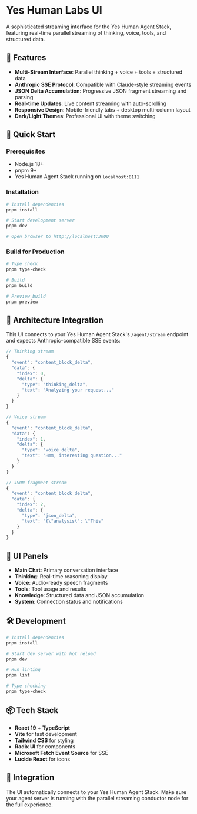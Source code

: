 # Yes Human Labs UI

A sophisticated streaming interface for the Yes Human Agent Stack, featuring real-time parallel streaming of thinking, voice, tools, and structured data.

## 🎯 Features

- **Multi-Stream Interface**: Parallel thinking + voice + tools + structured data
- **Anthropic SSE Protocol**: Compatible with Claude-style streaming events
- **JSON Delta Accumulation**: Progressive JSON fragment streaming and parsing
- **Real-time Updates**: Live content streaming with auto-scrolling
- **Responsive Design**: Mobile-friendly tabs + desktop multi-column layout
- **Dark/Light Themes**: Professional UI with theme switching

## 🚀 Quick Start

### Prerequisites

- Node.js 18+ 
- pnpm 9+
- Yes Human Agent Stack running on `localhost:8111`

### Installation

```bash
# Install dependencies
pnpm install

# Start development server
pnpm dev

# Open browser to http://localhost:3000
```

### Build for Production

```bash
# Type check
pnpm type-check

# Build
pnpm build

# Preview build
pnpm preview
```

## 🎼 Architecture Integration

This UI connects to your Yes Human Agent Stack's `/agent/stream` endpoint and expects Anthropic-compatible SSE events:

```typescript
// Thinking stream
{
  "event": "content_block_delta",
  "data": {
    "index": 0,
    "delta": {
      "type": "thinking_delta",
      "text": "Analyzing your request..."
    }
  }
}

// Voice stream  
{
  "event": "content_block_delta",
  "data": {
    "index": 1,
    "delta": {
      "type": "voice_delta", 
      "text": "Hmm, interesting question..."
    }
  }
}

// JSON fragment stream
{
  "event": "content_block_delta",
  "data": {
    "index": 2,
    "delta": {
      "type": "json_delta",
      "text": "{\"analysis\": \"This"
    }
  }
}
```

## 🎨 UI Panels

- **Main Chat**: Primary conversation interface
- **Thinking**: Real-time reasoning display
- **Voice**: Audio-ready speech fragments
- **Tools**: Tool usage and results
- **Knowledge**: Structured data and JSON accumulation
- **System**: Connection status and notifications

## 🛠️ Development

```bash
# Install dependencies
pnpm install

# Start dev server with hot reload
pnpm dev

# Run linting
pnpm lint

# Type checking
pnpm type-check
```

## 📦 Tech Stack

- **React 19** + **TypeScript**
- **Vite** for fast development
- **Tailwind CSS** for styling
- **Radix UI** for components
- **Microsoft Fetch Event Source** for SSE
- **Lucide React** for icons

## 🔗 Integration

The UI automatically connects to your Yes Human Agent Stack. Make sure your agent server is running with the parallel streaming conductor node for the full experience.